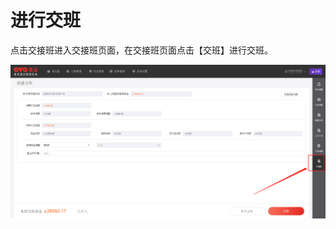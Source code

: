 # 进行交班

点击交接班进入交接班页面，在交接班页面点击【交班】进行交班。

![&#x70B9;&#x51FB;&#x4FA7;&#x8FB9;&#x680F;&#x4EA4;&#x63A5;&#x73ED;&#x6309;&#x94AE;&#xFF0C;&#x8FDB;&#x5165;&#x4EA4;&#x63A5;&#x73ED;&#x9875;&#x9762;](../../.gitbook/assets/image%20%2847%29.png)

